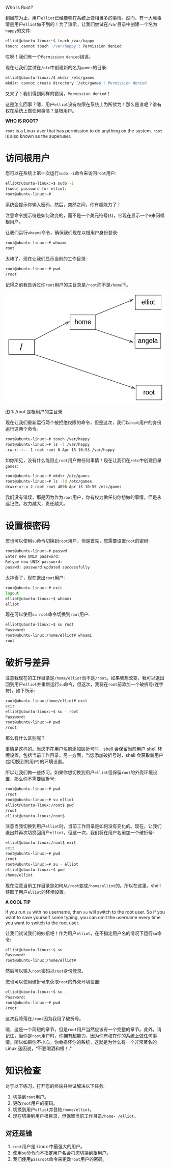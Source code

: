 Who Is Root?

到目前为止，用户`elliot`已经能够在系统上做相当多的事情。然而，有一大堆事情是用户`elliot`做不到的！为了演示，让我们尝试在`/var`目录中创建一个名为`happy`的文件:

```sh
elliot@ubuntu-linux:~$ touch /var/happy
touch: cannot touch '/var/happy': Permission denied
```

哎呀！我们有一个`Permission denied`错误。

现在让我们尝试在`/etc`中创建新的名为`games`的目录:

```sh
elliot@ubuntu-linux:/$ mkdir /etc/games
mkdir: cannot create directory ‘/etc/games': Permission denied
```

又来了！我们得到同样的错误，`Permission denied`！

这是怎么回事？嗯，用户`elliot`没有权限在系统上为所欲为！那么是谁呢？谁有权在系统上做任何事情？是根用户。

**WHO IS ROOT?**

`root` is a Linux user that has permission to do anything on the system. `root` is also known as the superuser.

# 访问根用户

您可以在系统上第一次运行`sudo -i`命令来访问`root`用户:

```sh
elliot@ubuntu-linux:~$ sudo -i
[sudo] password for elliot:
root@ubuntu-linux:~#
```

系统会提示你输入密码，然后，突然之间，你有超能力了！

注意命令提示符是如何改变的，而不是一个美元符号(`$`)，它现在显示一个`#`来问候根用户。

让我们运行`whoami`命令，确保我们现在以根用户身份登录:

```sh
root@ubuntu-linux:~# whoami 
root
```

太棒了。现在让我们显示当前的工作目录:

```sh
root@ubuntu-linux:~# pwd
/root
```

记得之前我告诉过你`root`用户的主目录是`/root`而不是`/home`下。

![](img/f5edc3f1-29b6-486b-b355-08e82f6ca86d.png)

图 1: /root 是根用户的主目录

现在让我们重新运行两个被拒绝权限的命令，但是这次，我们以`root`用户的身份运行这两个命令。

```sh
root@ubuntu-linux:~# touch /var/happy 
root@ubuntu-linux:~# ls -l /var/happy
-rw-r--r-- 1 root root 0 Apr 15 10:53 /var/happy
```

如你所见，没有什么能阻止`root`用户做任何事情！现在让我们在`/etc`中创建目录`games`:

```sh
root@ubuntu-linux:~# mkdir /etc/games 
root@ubuntu-linux:~# ls -ld /etc/games
drwxr-xr-x 2 root root 4096 Apr 15 10:55 /etc/games
```

我们没有错误，那是因为作为`root`用户，你有权力做任何你想做的事情。但是永远记住，权力越大，责任越大。

# 设置根密码

您也可以使用`su`命令切换到`root`用户，但是首先，您需要设置`root`的密码:

```sh
root@ubuntu-linux:~# passwd 
Enter new UNIX password:
Retype new UNIX password:
passwd: password updated successfully
```

太神奇了，现在退出`root`用户:

```sh
root@ubuntu-linux:~# exit 
logout
elliot@ubuntu-linux:~$ whoami 
elliot
```

现在可以使用`su root`命令切换到`root`用户:

```sh
elliot@ubuntu-linux:~$ su root 
Password:
root@ubuntu-linux:/home/elliot# whoami 
root
```

# 破折号差异

注意我现在的工作目录是`/home/elliot`而不是`/root`。如果我想改变，我可以退出回到用户`elliot`并重新运行`su`命令，但这次，我将在`root`前添加一个破折号(连字符)，如下所示:

```sh
root@ubuntu-linux:/home/elliot# exit 
exit
elliot@ubuntu-linux:~$ su - root 
Password:
root@ubuntu-linux:~# pwd
/root
```

那么有什么区别呢？

事情是这样的。当您不在用户名前添加破折号时，shell 会保留当前用户 shell 环境设置，包括当前工作目录。另一方面，当您添加破折号时，shell 会获取新用户(您切换到的用户)的环境设置。

所以让我们做一些练习。如果你想切换到用户`elliot`但保留`root`的外壳环境设置，那么你不需要破折号:

```sh
root@ubuntu-linux:~# pwd
/root
root@ubuntu-linux:~# su elliot 
elliot@ubuntu-linux:/root$ pwd
/root
elliot@ubuntu-linux:/root$
```

注意当我切换到用户`elliot`时，当前工作目录是如何没有变化的。现在，让我们退出并再次切换回用户`elliot`，但这一次，我们将在用户名前加一个破折号:

```sh
elliot@ubuntu-linux:/root$ exit 
exit
root@ubuntu-linux:~# pwd
/root
root@ubuntu-linux:~# su - elliot 
elliot@ubuntu-linux:~$ pwd
/home/elliot
```

现在注意当前工作目录是如何从`/root`变成`/home/elliot`的。所以在这里，shell 获取了用户`elliot`的环境设置。

**A COOL TIP**

If you run `su` with no username, then `su` will switch to the root user. So if you want to save yourself some typing, you can omit the username every time you want to switch to the root user.

让我们试试我们的妙招吧！作为用户`elliot`，在不指定用户名的情况下运行`su`命令:

```sh
elliot@ubuntu-linux:~$ su 
Password:
root@ubuntu-linux:/home/elliot#
```

然后可以输入`root`密码以`root`身份登录。

您也可以使用破折号来获取`root`的外壳环境设置:

```sh
elliot@ubuntu-linux:~$ su - 
Password:
root@ubuntu-linux:~# pwd
/root
```

这次我降落在`/root`因为我用了破折号。

嗯，这是一个简短的章节，但是`root`用户当然应该有一个完整的章节。此外，请记住，当你是`root`用户时，你拥有超能力，因为你有权在你的系统上做任何事情。所以如果你不小心，你会损坏你的系统，这就是为什么有一个非常著名的 Linux 迷因说，“不要喝酒和根！."

# 知识检查

对于以下练习，打开您的终端并尝试解决以下任务:

1.  切换到`root`用户。
2.  更改`root`用户的密码。
3.  切换到用户`elliot`并登陆`/home/elliot`。
4.  现在切换到用户根目录，但保留当前工作目录`/home- /elliot`。

## 对还是错

1.  `root`用户是 Linux 中最强大的用户。
2.  使用`su`命令而不指定用户名会将您切换到根用户。
3.  我们使用`passroot`命令来更改`root`用户的密码。